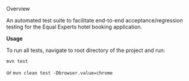 Overview

An automated test suite to facilitate end-to-end acceptance/regression testing for the Equal Experts hotel booking application.

**Usage**

To run all tests, navigate to root directory of the project and run:

`mvn test`

or `mvn clean test -Dbrowser.value=chrome`

